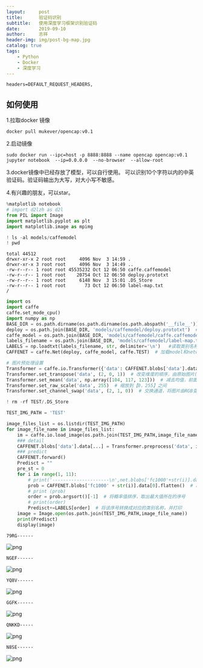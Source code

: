 ```yaml
---
layout:     post
title:      验证码识别
subtitle:   使用深度学习框架识别验证码
date:       2019-09-10
author:     志祥
header-img: img/post-bg-map.jpg
catalog: true
tags:
    - Python
    - Docker
    - 深度学习
---
```


```
headers=DEFAULT_REQUEST_HEADERS,
```

## 如何使用
1.拉取docker 镜像    
```
docker pull mukever/opencap:v0.1
```

2.启动镜像

```
sudo docker run --ipc=host -p 8888:8888 --name opencap opencap:v0.1 jupyter notebook  --ip=0.0.0.0  --no-browser  --allow-root 
```

3.docker镜像中已经存放了模型，可以自行使用。 可以识别10个字符以内的中英验证码。验证码输出为大写，对大小写不敏感。

4.有兴趣的朋友，可以star。


```python
%matplotlib notebook
# import d2lzh as d2l
from PIL import Image
import matplotlib.pyplot as plt
import matplotlib.image as mpimg
```


```python
! ls -al models/caffemodel
! pwd
```

    total 44512
    drwxr-xr-x 2 root root     4096 Nov  3 14:59 .
    drwxr-xr-x 3 root root     4096 Nov  3 14:49 ..
    -rw-r--r-- 1 root root 45535232 Oct 12 06:50 caffe.caffemodel
    -rw-r--r-- 1 root root    20754 Oct 12 06:50 deploy.prototxt
    -rw-r--r-- 1 root root     6148 Nov  3 15:01 .DS_Store
    -rw-r--r-- 1 root root       73 Oct 12 06:50 label-map.txt
    /



```python
import os
import caffe
caffe.set_mode_cpu()
import numpy as np
BASE_DIR = os.path.dirname(os.path.dirname(os.path.abspath('__file__')))
deploy = os.path.join(BASE_DIR, 'models/caffemodel/deploy.prototxt')  # deploy文件
caffe_model = os.path.join(BASE_DIR, 'models/caffemodel/caffe.caffemodel')  # 训练好的 caffemodel
labels_filename = os.path.join(BASE_DIR, 'models/caffemodel/label-map.txt')  # 类别名称文件，将数字标签转换回类别名称
LABELS = np.loadtxt(labels_filename, str, delimiter='\n')   #读取类别名称文件
CAFFENET = caffe.Net(deploy, caffe_model, caffe.TEST)  # 加载model和network

# 图片预处理设置
Transformer = caffe.io.Transformer({'data': CAFFENET.blobs['data'].data.shape})  # 设定图片的shape格式(1,3,28,28)
Transformer.set_transpose('data', (2, 0, 1))  # 改变维度的顺序，由原始图片(28,28,3)变为(3,28,28)
Transformer.set_mean('data', np.array([104, 117, 123]))  # 减去均值，前面训练模型时没有减均值，这儿就不用
Transformer.set_raw_scale('data', 255)  # 缩放到【0，255】之间
Transformer.set_channel_swap('data', (2, 1, 0))  # 交换通道，将图片由RGB变为BGR

```


```python
! rm -rf TEST/.DS_Store
```


```python
TEST_IMG_PATH = 'TEST'

```


```python
image_files_list = os.listdir(TEST_IMG_PATH)
for image_file_name in image_files_list:
    im = caffe.io.load_image(os.path.join(TEST_IMG_PATH,image_file_name))  # 加载图片
    ### detail
    CAFFENET.blobs['data'].data[...] = Transformer.preprocess('data', im)  # 执行上面设置的图片预处理操作，并将图片载入到blob中
    ### predict
    CAFFENET.forward()
    Predisct = ""
    pre_st = 0
    for i in range(1, 11):
        # print('---------------------\n',net.blobs['fc1000'+str(i)].data)
        prob = CAFFENET.blobs['fc1000' + str(i)].data[0].flatten()  # 取出最后一层（Softmax）属于某个类别的概率值，并打印
        # print (prob)
        order = prob.argsort()[-1]  # 将概率值排序，取出最大值所在的序号
        # print(order)
        Predisct+=LABELS[order]  # 将该序号转换成对应的类别名称，并打印
    image = Image.open(os.path.join(TEST_IMG_PATH,image_file_name))
    print(Predisct)
    display(image)
```

    79RG------



![png](https://tva1.sinaimg.cn/large/007S8ZIlgy1ge5bujzhzhj302i00w0si.jpg)


    NGEF------



![png](https://tva1.sinaimg.cn/large/007S8ZIlgy1ge5bxqcckgj302s014mwy.jpg)


    YQ8V------



![png](https://tva1.sinaimg.cn/large/007S8ZIlgy1ge5by4bum8j301y00q3yc.jpg)


    GGFK------



![png](https://tva1.sinaimg.cn/large/007S8ZIlgy1ge5bycjik6j302s00u0sk.jpg)


    QNKKD-----



![png](https://tva1.sinaimg.cn/large/007S8ZIlgy1ge5byki974j302s014jr5.jpg)


    N8SE------



![png](https://tva1.sinaimg.cn/large/007S8ZIlgy1ge5bysnnfej303m01gmx4.jpg)

